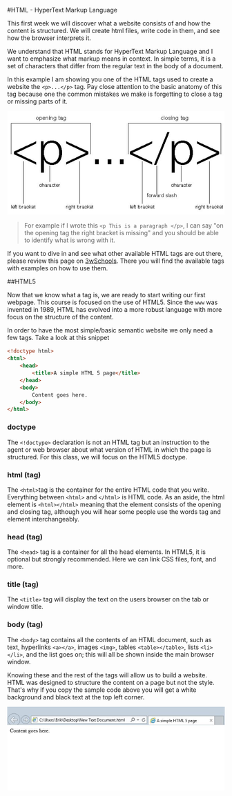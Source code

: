 #HTML - HyperText Markup Language

This first week we will discover what a website consists of and how the content is structured. We will create html files, write code in them, and see how the browser interprets it.

We understand that HTML stands for HyperText Markup Language and I want to emphasize what markup means in context. In simple terms, it is a set of characters that differ from the regular text in the body of a document.

In this example I am showing you one of the HTML tags used to create a website the `<p>...</p>` tag. Pay close attention to the basic anatomy of this tag because one the common mistakes we make is forgetting to close a tag or missing parts of it.

![Tag anatomy](/images/tags.jpg)

>For example if I wrote this `<p This is a paragraph </p>`, I can say "on the opening tag the right bracket is missing" and you should be able to identify what is wrong with it.

If you want to dive in and see what other available HTML tags are out there, please review this page on [3wSchools](http://www.w3schools.com/tags/default.asp). There you will find the available tags with examples on how to use them.

##HTML5

Now that we know what a tag is, we are ready to start writing our first webpage. This course is focused on the use of HTML5. Since the `www` was invented in 1989, HTML has evolved into a more robust language with more focus on the structure of the content.

In order to have the most simple/basic semantic website we only need a few tags. Take a look at this snippet

```html
<!doctype html>
<html>
    <head>
        <title>A simple HTML 5 page</title>
    </head>
    <body>
        Content goes here.
    </body>
</html>
```
### doctype
The `<!doctype>` declaration is not an HTML tag but an instruction to the agent or web browser about what version of HTML in which the page is structured. For this class, we will focus on the HTML5 doctype.

### html (tag)
The `<html>`tag is the container for the entire HTML code that you write. Everything between `<html>` and `</html>` is HTML code. As an aside, the html element is `<html></html>` meaning that the element consists of the opening and closing tag, although you will hear some people use the words tag and element interchangeably. 

### head (tag)
The `<head>` tag is a container for all the head elements. In HTML5, it is optional but strongly recommended. Here we can link CSS files, font, and more. 

### title (tag)
The `<title>` tag will display the text on the users browser on the tab or window title.

### body (tag)
The `<body>` tag contains all the contents of an HTML document, such as text, hyperlinks `<a></a>`, images `<img>`, tables `<table></table>`, lists `<li></li>`, and the list goes on; this will all be shown inside the main browser window.

Knowing these and the rest of the tags will allow us to build a website. HTML was designed to structure the content on a page but not the style. That's why if you copy the sample code above you will get a white background and black text at the top left corner.

![Basic example](../images/basic-html-site.JPG)


